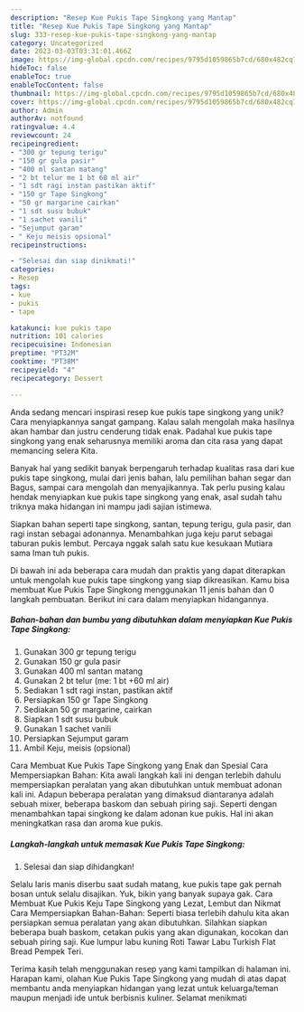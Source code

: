 ```yaml
---
description: "Resep Kue Pukis Tape Singkong yang Mantap"
title: "Resep Kue Pukis Tape Singkong yang Mantap"
slug: 333-resep-kue-pukis-tape-singkong-yang-mantap
category: Uncategorized
date: 2023-03-03T03:31:01.466Z
image: https://img-global.cpcdn.com/recipes/9795d1059865b7cd/680x482cq70/kue-pukis-tape-singkong-foto-resep-utama.jpg
hideToc: false
enableToc: true
enableTocContent: false
thumbnail: https://img-global.cpcdn.com/recipes/9795d1059865b7cd/680x482cq70/kue-pukis-tape-singkong-foto-resep-utama.jpg
cover: https://img-global.cpcdn.com/recipes/9795d1059865b7cd/680x482cq70/kue-pukis-tape-singkong-foto-resep-utama.jpg
author: Admin
authorAv: notfound
ratingvalue: 4.4
reviewcount: 24
recipeingredient:
- "300 gr tepung terigu"
- "150 gr gula pasir"
- "400 ml santan matang"
- "2 bt telur me 1 bt 60 ml air"
- "1 sdt ragi instan pastikan aktif"
- "150 gr Tape Singkong"
- "50 gr margarine cairkan"
- "1 sdt susu bubuk"
- "1 sachet vanili"
- "Sejumput garam"
- " Keju meisis opsional"
recipeinstructions:

- "Selesai dan siap dinikmati!"
categories:
- Resep
tags:
- kue
- pukis
- tape

katakunci: kue pukis tape 
nutrition: 101 calories
recipecuisine: Indonesian
preptime: "PT32M"
cooktime: "PT38M"
recipeyield: "4"
recipecategory: Dessert

---
```





Anda sedang mencari inspirasi resep kue pukis tape singkong yang unik? Cara menyiapkannya sangat gampang. Kalau salah mengolah maka hasilnya akan hambar dan justru cenderung tidak enak. Padahal kue pukis tape singkong yang enak seharusnya memiliki aroma dan cita rasa yang dapat memancing selera Kita.





Banyak hal yang sedikit banyak berpengaruh terhadap kualitas rasa dari kue pukis tape singkong, mulai dari jenis bahan, lalu pemilihan bahan segar dan Bagus, sampai cara mengolah dan menyajikannya. Tak perlu pusing kalau hendak menyiapkan kue pukis tape singkong yang enak,      asal sudah tahu triknya maka hidangan ini mampu jadi sajian istimewa.














Siapkan bahan seperti tape singkong, santan, tepung terigu, gula pasir, dan ragi instan sebagai adonannya. Menambahkan juga keju parut sebagai taburan pukis lembut. Percaya nggak salah satu kue kesukaan Mutiara sama Iman tuh pukis.






Di bawah ini ada beberapa cara mudah dan praktis yang dapat diterapkan untuk mengolah kue pukis tape singkong yang siap dikreasikan. Kamu bisa membuat Kue Pukis Tape Singkong menggunakan 11 jenis bahan dan 0 langkah pembuatan. Berikut ini cara dalam menyiapkan hidangannya.

<!--inarticleads1-->

##### Bahan-bahan dan bumbu yang dibutuhkan dalam menyiapkan Kue Pukis Tape Singkong:

1. Gunakan 300 gr tepung terigu
1. Gunakan 150 gr gula pasir
1. Gunakan 400 ml santan matang
1. Gunakan 2 bt telur (me: 1 bt +60 ml air)
1. Sediakan 1 sdt ragi instan, pastikan aktif
1. Persiapkan 150 gr Tape Singkong
1. Sediakan 50 gr margarine, cairkan
1. Siapkan 1 sdt susu bubuk
1. Gunakan 1 sachet vanili
1. Persiapkan Sejumput garam
1. Ambil  Keju, meisis (opsional)


Cara Membuat Kue Pukis Tape Singkong yang Enak dan Spesial Cara Mempersiapkan Bahan: Kita awali langkah kali ini dengan terlebih dahulu mempersiapkan peralatan yang akan dibutuhkan untuk membuat adonan kali ini. Adapun beberapa peralatan yang dimaksud diantaranya adalah sebuah mixer, beberapa baskom dan sebuah piring saji. Seperti dengan menambahkan tapai singkong ke dalam adonan kue pukis. Hal ini akan meningkatkan rasa dan aroma kue pukis. 

<!--inarticleads2-->

##### Langkah-langkah untuk memasak Kue Pukis Tape Singkong:


1. Selesai dan siap dihidangkan!

Selalu laris manis diserbu saat sudah matang, kue pukis tape gak pernah bosan untuk selalu disajikan. Yuk, bikin yang banyak supaya gak. Cara Membuat Kue Pukis Keju Tape Singkong yang Lezat, Lembut dan Nikmat Cara Mempersiapkan Bahan-Bahan: Seperti biasa terlebih dahulu kita akan persiapkan semua peralatan yang akan dibutuhkan. Silahkan siapkan beberapa buah baskom, cetakan pukis yang akan digunakan, kocokan dan sebuah piring saji. Kue lumpur labu kuning Roti Tawar Labu Turkish Flat Bread Pempek Teri. 

Terima kasih telah menggunakan resep yang kami tampilkan di halaman ini. Harapan kami, olahan Kue Pukis Tape Singkong yang mudah di atas dapat membantu anda menyiapkan hidangan yang lezat untuk keluarga/teman maupun menjadi ide untuk berbisnis kuliner. Selamat menikmati
